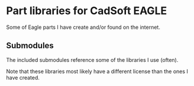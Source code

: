 # Part libraries for CadSoft EAGLE
Some of Eagle parts I have create and/or found on the internet.

## Submodules
The included submodules reference some of the libraries I use (often).

Note that these libraries most likely have a different license than the ones I have created.
